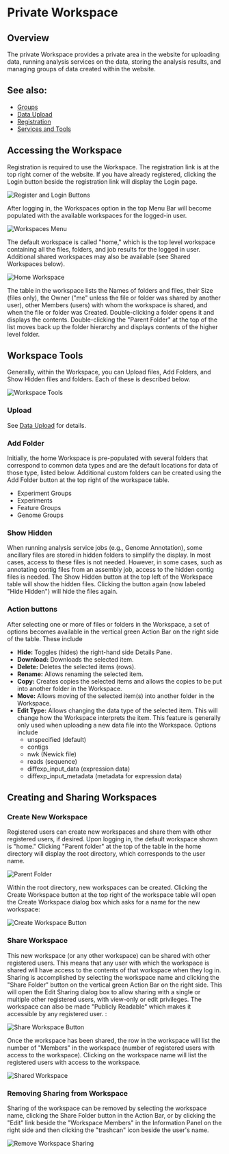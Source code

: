 # Private Workspace

## Overview
The private Workspace provides a private area in the website for uploading data, running analysis services on the data, storing the analysis results, and managing groups of data created within the website.

## See also:
  * [Groups](/quick_references/workspaces/groups)
  * [Data Upload](/quick_references/workspaces/data_upload)
  * [Registration](/quick_references/registration)
  * [Services and Tools](/quick_references/services_menu)

## Accessing the Workspace
Registration is required to use the Workspace. The registration link is at the top right corner of the website. If you have already registered, clicking the Login button beside the registration link will display the Login page. 

![Register and Login Buttons](../images/register_login_buttons.png)

After logging in, the Workspaces option in the top Menu Bar will become populated with the available workspaces for the logged-in user. 

![Workspaces Menu](../images/workspaces_menu.png)

The default workspace is called "home," which is the top level workspace containing all the files, folders, and job results for the logged in user. Additional shared workspaces may also be available (see Shared Workspaces below).

![Home Workspace](../images/workspace_home.png)

The table in the workspace lists the Names of folders and files, their Size (files only), the Owner ("me" unless the file or folder was shared by another user), other Members (users) with whom the workspace is shared, and when the file or folder was Created. Double-clicking a folder opens it and displays the contents. Double-clicking the "Parent Folder" at the top of the list moves back up the folder hierarchy and displays contents of the higher level folder. 

## Workspace Tools
Generally, within the Workspace, you can Upload files, Add Folders, and Show Hidden files and folders. Each of these is described below.

![Workspace Tools](../images/workspace_tools.png)

### Upload
See [Data Upload](/quick_references/workspaces/data_upload) for details.

### Add Folder
Initially, the home Workspace is pre-populated with several folders that correspond to common data types and are the default locations for data of those type, listed below. Additional custom folders can be created using the Add Folder button at the top right of the workspace table.

* Experiment Groups
* Experiments
* Feature Groups
* Genome Groups

### Show Hidden
When running analysis service jobs (e.g., Genome Annotation), some ancillary files are stored in hidden folders to simplify the display. In most cases, access to these files is not needed. However, in some cases, such as annotating contig files from an assembly job, access to the hidden contig files is needed. The Show Hidden button at the top left of the Workspace table will show the hidden files. Clicking the button again (now labeled "Hide Hidden") will hide the files again.

### Action buttons

After selecting one or more of files or folders in the Workspace, a set of options becomes available in the vertical green Action Bar on the right side of the table.  These include

* **Hide:** Toggles (hides) the right-hand side Details Pane.
* **Download:** Downloads the selected item.
* **Delete:** Deletes the selected items (rows).
* **Rename:** Allows renaming the selected item.
* **Copy:** Creates copies the selected items and allows the copies to be put into another folder in the Workspace.
* **Move:** Allows moving of the selected item(s) into another folder in the Workspace.
* **Edit Type:** Allows changing the data type of the selected item. This will change how the Workspace interprets the item. This feature is generally only used when uploading a new data file into the Workspace.  Options include
  * unspecified (default)
  * contigs
  * nwk (Newick file)
  * reads (sequence)
  * diffexp_input_data (expression data)
  * diffexp_input_metadata (metadata for expression data)
  
## Creating and Sharing Workspaces

### Create New Workspace
Registered users can create new workspaces and share them with other registered users, if desired. Upon logging in, the default workspace shown is "home." Clicking "Parent folder" at the top of the table in the home directory will display the root directory, which corresponds to the user name. 

![Parent Folder](../images/parent_folder.png)

Within the root directory, new workspaces can be created.  Clicking the Create Workspace button at the top right of the workspace table will open the Create Workspace dialog box which asks for a name for the new workspace:

![Create Workspace Button](../images/create_workspace.png)

### Share Workspace
This new workspace (or any other workspace) can be shared with other registered users. This means that any user with which the workspace is shared will have access to the contents of that workspace when they log in. Sharing is accomplished by selecting the workspace name and clicking the "Share Folder" button on the vertical green Action Bar on the right side. This will open the Edit Sharing dialog box to allow sharing with a single or multiple other registered users, with view-only or edit privileges. The workspace can also be made "Publicly Readable" which makes it accessible by any registered user. : 

![Share Workspace Button](../images/share_workspace_button.png)

Once the workspace has been shared, the row in the workspace will list the number of "Members" in the workspace (number of registered users with access to the workspace). Clicking on the workspace name will list the registered users with access to the workspace. 

![Shared Workspace](../images/shared_workspace.png)

### Removing Sharing from Workspace
Sharing of the workspace can be removed by selecting the workspace name, clicking the Share Folder button in the Action Bar, or by clicking the "Edit" link beside the "Workspace Members" in the Information Panel on the right side and then clicking the "trashcan" icon beside the user's name.

![Remove Workspace Sharing](../images/remove_workspace_sharing.png)
